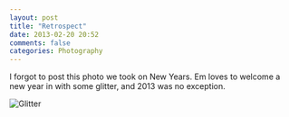 ```yaml
---
layout: post
title: "Retrospect"
date: 2013-02-20 20:52
comments: false
categories: Photography
---
```


I forgot to post this photo we took on New Years. Em loves to welcome a new year in with some glitter, and 2013 was no exception.

![Glitter](http://static.eatsleeprepeat.net/2013/DSCF0646-Edit-3-1100.jpg)
